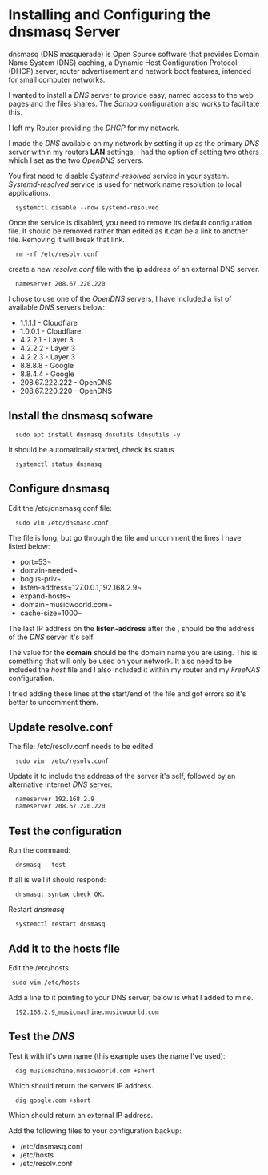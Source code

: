 # Installing and Configuring the dnsmasq Server

dnsmasq (DNS masquerade) is Open Source software that provides Domain Name System (DNS) caching, a Dynamic Host Configuration Protocol (DHCP) server, router advertisement and network boot features, intended for small computer networks.

I wanted to install a *DNS* server to provide easy, named access to the web pages and the files shares.  The *Samba* configuration also works to facilitate this. 

I left my Router providing the *DHCP* for my network.

I made the *DNS* available on my network by setting it up as the primary *DNS* server within my routers **LAN** settings, I had the option of setting two others which I set as the two *OpenDNS* servers.

You first need to disable *Systemd-resolved* service in your system. *Systemd-resolved* service is used for network name resolution to local applications.

      systemctl disable --now systemd-resolved

Once the service is disabled, you need to remove its default configuration file.  It should be removed rather than edited as it can be a link to another file. Removing it will break that link. 

      rm -rf /etc/resolv.conf

create a new *resolve.conf* file with the ip address of an external DNS server.

      nameserver 208.67.220.220

I chose to use one of the *OpenDNS* servers, I have included a list of available *DNS* servers below:

* 1.1.1.1 - Cloudflare
* 1.0.0.1 - Cloudflare
* 4.2.2.1 - Layer 3
* 4.2.2.2 - Layer 3
* 4.2.2.3 - Layer 3
* 8.8.8.8 - Google
* 8.8.4.4 - Google
* 208.67.222.222 - OpenDNS
* 208.67.220.220 - OpenDNS

## Install the **dnsmasq** sofware

      sudo apt install dnsmasq dnsutils ldnsutils -y

It should be automatically started, check its status

      systemctl status dnsmasq

## Configure **dnsmasq**

Edit the /etc/dnsmasq.conf file:

      sudo vim /etc/dnsmasq.conf

The file is long, but go through the file and uncomment the lines I have listed below:

* port=53¬
* domain-needed¬
* bogus-priv¬
* listen-address=127.0.0.1,192.168.2.9¬
* expand-hosts¬
* domain=musicwoorld.com¬
* cache-size=1000¬

The last IP address on the **listen-address** after the , should be the address of the *DNS* server it's self.

The value for the **domain** should be the domain name you are using.  This is something that will only be used on your network.  It also need to be included the *host* file and I also included it within my router and my *FreeNAS* configuration.

I tried adding these lines at the start/end of the file and got errors so it's better to uncomment them.


## Update resolve.conf

The file: /etc/resolv.conf needs to be edited.

      sudo vim  /etc/resolv.conf

Update it to include the address of the server it's self, followed by an alternative Internet *DNS* server:

      nameserver 192.168.2.9
      nameserver 208.67.220.220

## Test the configuration

Run the command:

      dnsmasq --test

If all is well it should respond:

      dnsmasq: syntax check OK.

Restart *dnsmasq*

      systemctl restart dnsmasq

## Add it to the hosts file

Edit the /etc/hosts

     sudo vim /etc/hosts

Add a line to it pointing to your DNS server, below is what I added to mine.

      192.168.2.9␣musicmachine.musicwoorld.com

## Test the *DNS*

Test it with it's own name (this example uses the name I've used):

      dig musicmachine.musicwoorld.com +short

Which should return the servers IP address.

      dig google.com +short

Which should return an external IP address.

Add the following files to your configuration backup:

* /etc/dnsmasq.conf
* /etc/hosts
* /etc/resolv.conf
